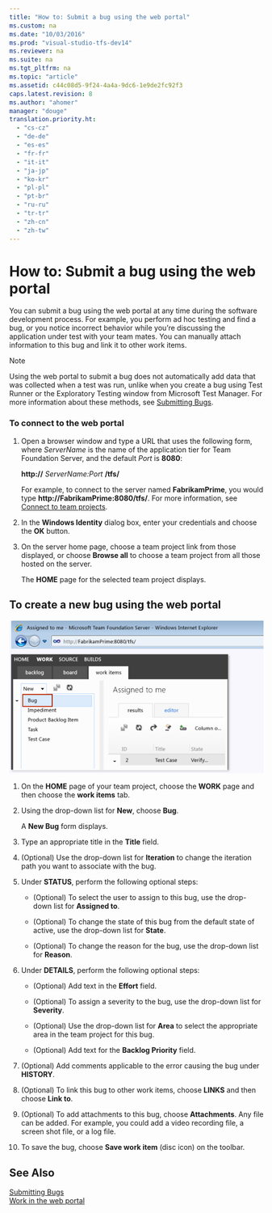 ```yaml
---
title: "How to: Submit a bug using the web portal"
ms.custom: na
ms.date: "10/03/2016"
ms.prod: "visual-studio-tfs-dev14"
ms.reviewer: na
ms.suite: na
ms.tgt_pltfrm: na
ms.topic: "article"
ms.assetid: c44c08d5-9f24-4a4a-9dc6-1e9de2fc92f3
caps.latest.revision: 8
ms.author: "ahomer"
manager: "douge"
translation.priority.ht: 
  - "cs-cz"
  - "de-de"
  - "es-es"
  - "fr-fr"
  - "it-it"
  - "ja-jp"
  - "ko-kr"
  - "pl-pl"
  - "pt-br"
  - "ru-ru"
  - "tr-tr"
  - "zh-cn"
  - "zh-tw"
---
```

# How to: Submit a bug using the web portal
You can submit a bug using the web portal at any time during the software development process. For example, you perform ad hoc testing and find a bug, or you notice incorrect behavior while you’re discussing the application under test with your team mates. You can manually attach information to this bug and link it to other work items.  
  
> [!NOTE]
>  Using the web portal to submit a bug does not automatically add data that was collected when a test was run, unlike when you create a bug using Test Runner or the Exploratory Testing window from Microsoft Test Manager. For more information about these methods, see [Submitting Bugs](../test_notintoc/submitting-bugs-in-microsoft-test-manager.md).  
  
### To connect to the web portal  
  
1.  Open a browser window and type a URL that uses the following form, where *ServerName* is the name of the application tier for Team Foundation Server, and the default *Port* is **8080**:  
  
     **http://** *ServerName:Port* **/tfs/**  
  
     For example, to connect to the server named **FabrikamPrime**, you would type **http://FabrikamPrime:8080/tfs/**. For more information, see [Connect to team projects](../Topic/Connect%20to%20team%20projects%20in%20Team%20Foundation%20Server.md).  
  
2.  In the **Windows Identity** dialog box, enter your credentials and choose the **OK** button.  
  
3.  On the server home page, choose a team project link from those displayed, or choose **Browse all** to choose a team project from all those hosted on the server.  
  
     The **HOME** page for the selected team project displays.  
  
## To create a new bug using the web portal  
 ![Create new bug using Team Web Access](../test/media/teamaccesssubmitbug.png "TeamAccessSubmitBug")  
  
1.  On the **HOME** page of your team project, choose the **WORK** page and then choose the **work items** tab.  
  
2.  Using the drop-down list for **New**, choose **Bug**.  
  
     A **New Bug** form displays.  
  
3.  Type an appropriate title in the **Title** field.  
  
4.  (Optional) Use the drop-down list for **Iteration** to change the iteration path you want to associate with the bug.  
  
5.  Under **STATUS**, perform the following optional steps:  
  
    -   (Optional) To select the user to assign to this bug, use the drop-down list for **Assigned to**.  
  
    -   (Optional) To change the state of this bug from the default state of active, use the drop-down list for **State**.  
  
    -   (Optional) To change the reason for the bug, use the drop-down list for **Reason**.  
  
6.  Under **DETAILS**, perform the following optional steps:  
  
    -   (Optional) Add text in the **Effort** field.  
  
    -   (Optional) To assign a severity to the bug, use the drop-down list for **Severity**.  
  
    -   (Optional) Use the drop-down list for **Area** to select the appropriate area in the team project for this bug.  
  
    -   (Optional) Add text for the **Backlog Priority** field.  
  
7.  (Optional) Add comments applicable to the error causing the bug under **HISTORY**.  
  
8.  (Optional) To link this bug to other work items, choose **LINKS** and then choose **Link to**.  
  
9. (Optional) To add attachments to this bug, choose **Attachments**. Any file can be added. For example, you could add a video recording file, a screen shot file, or a log file.  
  
10. To save the bug, choose **Save work item** (disc icon) on the toolbar.  
  
## See Also  
 [Submitting Bugs](../test_notintoc/submitting-bugs-in-microsoft-test-manager.md)   
 [Work in the web portal](../Topic/Work%20in%20the%20TFS%20web%20portal.md)